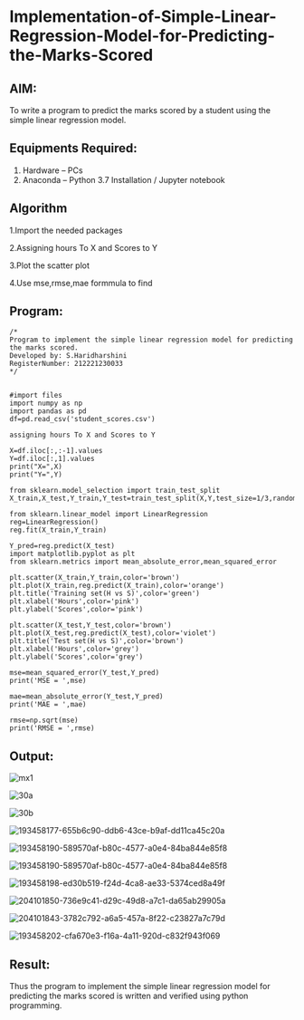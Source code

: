 # Implementation-of-Simple-Linear-Regression-Model-for-Predicting-the-Marks-Scored

## AIM:
To write a program to predict the marks scored by a student using the simple linear regression model.

## Equipments Required:
1. Hardware – PCs
2. Anaconda – Python 3.7 Installation / Jupyter notebook

## Algorithm
1.Import the needed packages

2.Assigning hours To X and Scores to Y

3.Plot the scatter plot

4.Use mse,rmse,mae formmula to find

## Program:
```
/*
Program to implement the simple linear regression model for predicting the marks scored.
Developed by: S.Haridharshini
RegisterNumber: 212221230033 
*/
```
```

#import files
import numpy as np
import pandas as pd
df=pd.read_csv('student_scores.csv')

assigning hours To X and Scores to Y

X=df.iloc[:,:-1].values
Y=df.iloc[:,1].values
print("X=",X)
print("Y=",Y)

from sklearn.model_selection import train_test_split
X_train,X_test,Y_train,Y_test=train_test_split(X,Y,test_size=1/3,random_state=0)

from sklearn.linear_model import LinearRegression
reg=LinearRegression()
reg.fit(X_train,Y_train)

Y_pred=reg.predict(X_test)
import matplotlib.pyplot as plt
from sklearn.metrics import mean_absolute_error,mean_squared_error

plt.scatter(X_train,Y_train,color='brown')
plt.plot(X_train,reg.predict(X_train),color='orange')
plt.title('Training set(H vs S)',color='green')
plt.xlabel('Hours',color='pink')
plt.ylabel('Scores',color='pink')

plt.scatter(X_test,Y_test,color='brown')
plt.plot(X_test,reg.predict(X_test),color='violet')
plt.title('Test set(H vs S)',color='brown')
plt.xlabel('Hours',color='grey')
plt.ylabel('Scores',color='grey')

mse=mean_squared_error(Y_test,Y_pred)
print('MSE = ',mse)

mae=mean_absolute_error(Y_test,Y_pred)
print('MAE = ',mae)

rmse=np.sqrt(mse)
print('RMSE = ',rmse)

```


## Output:
![mx1](https://user-images.githubusercontent.com/94168395/204467046-1e1bf69b-244d-469c-ae85-18c7fd8d1dd7.png)

![30a](https://user-images.githubusercontent.com/94168395/204467126-a00d6531-f4d7-432a-b690-fe2ac805d55d.png)

![30b](https://user-images.githubusercontent.com/94168395/204467148-f02b2a81-3068-4db4-be85-d8022c7de51f.png)

![193458177-655b6c90-ddb6-43ce-b9af-dd11ca45c20a](https://user-images.githubusercontent.com/94169318/193607735-68f645dc-8340-49c2-b22e-74e104856d1a.png)

![193458190-589570af-b80c-4577-a0e4-84ba844e85f8](https://user-images.githubusercontent.com/94169318/193607779-61905f2d-ed8c-4ba5-b105-f096c9f1f616.png)

![193458190-589570af-b80c-4577-a0e4-84ba844e85f8](https://user-images.githubusercontent.com/94169318/193608043-0a8987a5-d757-4099-9410-0bc854bd54fa.png)

![193458198-ed30b519-f24d-4ca8-ae33-5374ced8a49f](https://user-images.githubusercontent.com/94169318/193608117-0ea88216-e9e4-41e8-bc79-a6ff1470491d.png)

![204101850-736e9c41-d29c-49d8-a7c1-da65ab29905a](https://user-images.githubusercontent.com/94168395/204488982-f3f98580-0281-4d33-a28f-7246b5439838.jpg)

![204101843-3782c792-a6a5-457a-8f22-c23827a7c79d](https://user-images.githubusercontent.com/94168395/204488842-1962afba-791e-4916-a2b6-d26032f78427.jpg)

![193458202-cfa670e3-f16a-4a11-920d-c832f943f069](https://user-images.githubusercontent.com/94169318/193608163-e9e7f42d-8ceb-4428-8081-e577100a660d.png)



## Result:
Thus the program to implement the simple linear regression model for predicting the marks scored is written and verified using python programming.
